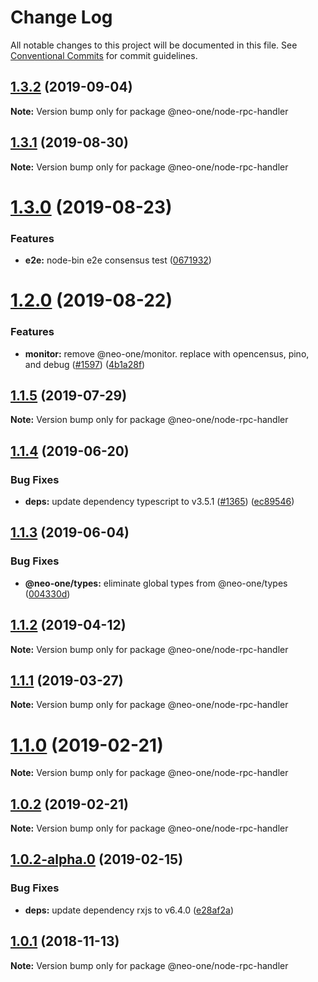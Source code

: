 # Change Log

All notable changes to this project will be documented in this file.
See [Conventional Commits](https://conventionalcommits.org) for commit guidelines.

## [1.3.2](https://github.com/neo-one-suite/neo-one/compare/@neo-one/node-rpc-handler@1.3.1...@neo-one/node-rpc-handler@1.3.2) (2019-09-04)

**Note:** Version bump only for package @neo-one/node-rpc-handler





## [1.3.1](https://github.com/neo-one-suite/neo-one/compare/@neo-one/node-rpc-handler@1.3.0...@neo-one/node-rpc-handler@1.3.1) (2019-08-30)

**Note:** Version bump only for package @neo-one/node-rpc-handler





# [1.3.0](https://github.com/neo-one-suite/neo-one/compare/@neo-one/node-rpc-handler@1.2.0...@neo-one/node-rpc-handler@1.3.0) (2019-08-23)


### Features

* **e2e:** node-bin e2e consensus test ([0671932](https://github.com/neo-one-suite/neo-one/commit/0671932))





# [1.2.0](https://github.com/neo-one-suite/neo-one/compare/@neo-one/node-rpc-handler@1.1.5...@neo-one/node-rpc-handler@1.2.0) (2019-08-22)


### Features

* **monitor:** remove @neo-one/monitor. replace with opencensus, pino, and debug ([#1597](https://github.com/neo-one-suite/neo-one/issues/1597)) ([4b1a28f](https://github.com/neo-one-suite/neo-one/commit/4b1a28f))





## [1.1.5](https://github.com/neo-one-suite/neo-one/compare/@neo-one/node-rpc-handler@1.1.4...@neo-one/node-rpc-handler@1.1.5) (2019-07-29)

**Note:** Version bump only for package @neo-one/node-rpc-handler





## [1.1.4](https://github.com/neo-one-suite/neo-one/compare/@neo-one/node-rpc-handler@1.1.3...@neo-one/node-rpc-handler@1.1.4) (2019-06-20)


### Bug Fixes

* **deps:** update dependency typescript to v3.5.1 ([#1365](https://github.com/neo-one-suite/neo-one/issues/1365)) ([ec89546](https://github.com/neo-one-suite/neo-one/commit/ec89546))





## [1.1.3](https://github.com/neo-one-suite/neo-one/compare/@neo-one/node-rpc-handler@1.1.2...@neo-one/node-rpc-handler@1.1.3) (2019-06-04)


### Bug Fixes

* **@neo-one/types:** eliminate global types from @neo-one/types ([004330d](https://github.com/neo-one-suite/neo-one/commit/004330d))





## [1.1.2](https://github.com/neo-one-suite/neo-one/compare/@neo-one/node-rpc-handler@1.1.1...@neo-one/node-rpc-handler@1.1.2) (2019-04-12)

**Note:** Version bump only for package @neo-one/node-rpc-handler





## [1.1.1](https://github.com/neo-one-suite/neo-one/compare/@neo-one/node-rpc-handler@1.1.0...@neo-one/node-rpc-handler@1.1.1) (2019-03-27)

**Note:** Version bump only for package @neo-one/node-rpc-handler





# [1.1.0](https://github.com/neo-one-suite/neo-one/compare/@neo-one/node-rpc-handler@1.0.2...@neo-one/node-rpc-handler@1.1.0) (2019-02-21)

**Note:** Version bump only for package @neo-one/node-rpc-handler





## [1.0.2](https://github.com/neo-one-suite/neo-one/compare/@neo-one/node-rpc-handler@1.0.2-alpha.0...@neo-one/node-rpc-handler@1.0.2) (2019-02-21)

**Note:** Version bump only for package @neo-one/node-rpc-handler





## [1.0.2-alpha.0](https://github.com/neo-one-suite/neo-one/compare/@neo-one/node-rpc-handler@1.0.1...@neo-one/node-rpc-handler@1.0.2-alpha.0) (2019-02-15)


### Bug Fixes

* **deps:** update dependency rxjs to v6.4.0 ([e28af2a](https://github.com/neo-one-suite/neo-one/commit/e28af2a))





## [1.0.1](https://github.com/neo-one-suite/neo-one/compare/@neo-one/node-rpc-handler@1.0.0...@neo-one/node-rpc-handler@1.0.1) (2018-11-13)

**Note:** Version bump only for package @neo-one/node-rpc-handler
